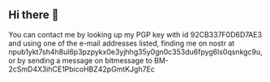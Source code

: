 ## Hi there 👋

You can contact me by looking up my PGP key with id 92CB337F0D6D7AE3 and using one of the e-mail addresses listed, finding me on nostr at npub1ykt7sh4h8ul6p3pzpykx0e3yjhhg35y0gn0c353du6fpyg6ls0qsnkgc9u, or by sending a message on bitmessage to BM-2cSmD4X3ihCE1PbicoHBZ42pGmtKJgh7Ec

<!--
**tsjk/tsjk** is a ✨ _special_ ✨ repository because its `README.md` (this file) appears on your GitHub profile.

Here are some ideas to get you started:

- 🔭 I’m currently working on ...
- 🌱 I’m currently learning ...
- 👯 I’m looking to collaborate on ...
- 🤔 I’m looking for help with ...
- 💬 Ask me about ...
- 📫 How to reach me: ...
- 😄 Pronouns: ...
- ⚡ Fun fact: ...
-->
